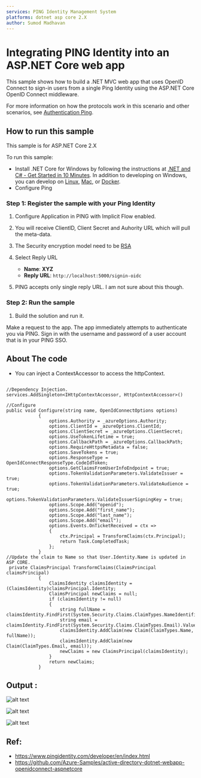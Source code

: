 ```yaml
---
services: PING Identity Management System
platforms: dotnet asp core 2.X
author: Sumod Madhavan
---
```


# Integrating PING Identity into an ASP.NET Core web app

This sample shows how to build a .NET MVC web app that uses OpenID Connect to sign-in users from a single Ping Identity  using the ASP.NET Core OpenID Connect middleware.

For more information on how the protocols work in this scenario and other scenarios, see [Authentication Ping](https://www.pingidentity.com/en/resources/client-library/articles/openid-connect.html).

## How to run this sample

This sample is for ASP.NET Core 2.X

To run this sample:
- Install .NET Core for Windows by following the instructions at [.NET and C# - Get Started in 10 Minutes](https://www.microsoft.com/net/core). In addition to developing on Windows, you can develop on [Linux](https://www.microsoft.com/net/core#linuxredhat), [Mac](https://www.microsoft.com/net/core#macos), or [Docker](https://www.microsoft.com/net/core#dockercmd).
- Configure Ping

### Step 1: Register the sample with your Ping Identity

1. Configure Application in PING with Implicit Flow enabled.

2. You will receive ClientID, Client Secret and Auhority URL which will pull the meta-data.

3. The Security encryption model need to be [RSA](https://docs.pingidentity.com/bundle/rsaik20_sm_rsaIntegrationKit/page/rsaik_c_RSASecurIDIntegrationKit.html)

4. Select Reply URL
   - **Name**: **XYZ**
   - **Reply URL**: `http://localhost:5000/signin-oidc`
  
5. PING accepts only single reply URL. I am not sure about this though.   


### Step 2: Run the sample

1. Build the solution and run it.

Make a request to the app. The app immediately attempts to authenticate you via PING. Sign in with the username and password of a user account that is in your PING SSO. 

## About The code

- You can inject a ContextAccessor to access the httpContext.

```Dependency Injection

//Dependency Injection.
services.AddSingleton<IHttpContextAccessor, HttpContextAccessor>()

//Configure
public void Configure(string name, OpenIdConnectOptions options)
            {
                options.Authority = _azureOptions.Authority;
                options.ClientId = _azureOptions.ClientId;
                options.ClientSecret = _azureOptions.ClientSecret;
                options.UseTokenLifetime = true;
                options.CallbackPath = _azureOptions.CallbackPath;
                options.RequireHttpsMetadata = false;
                options.SaveTokens = true;
                options.ResponseType = OpenIdConnectResponseType.CodeIdToken;
                options.GetClaimsFromUserInfoEndpoint = true;
                options.TokenValidationParameters.ValidateIssuer = true;
                options.TokenValidationParameters.ValidateAudience = true;
                options.TokenValidationParameters.ValidateIssuerSigningKey = true;
                options.Scope.Add("openid");
                options.Scope.Add("first_name");
                options.Scope.Add("last_name");
                options.Scope.Add("email");
                options.Events.OnTicketReceived = ctx =>
                {
                    ctx.Principal = TransformClaims(ctx.Principal);
                    return Task.CompletedTask;
                };
            }
//Update the claim to Name so that User.Identity.Name is updated in ASP CORE.
 private ClaimsPrincipal TransformClaims(ClaimsPrincipal claimsPrincipal)
            {
                ClaimsIdentity claimsIdentity = (ClaimsIdentity)claimsPrincipal.Identity;
                ClaimsPrincipal newClaims = null;
                if (claimsIdentity != null)
                {
                    string fullName = claimsIdentity.FindFirst(System.Security.Claims.ClaimTypes.NameIdentifier).Value;
                    string email = claimsIdentity.FindFirst(System.Security.Claims.ClaimTypes.Email).Value;
                    claimsIdentity.AddClaim(new Claim(ClaimTypes.Name, fullName));
                    claimsIdentity.AddClaim(new Claim(ClaimTypes.Email, email));
                    newClaims = new ClaimsPrincipal(claimsIdentity);
                }
                return newClaims;
            }

```

## Output :

![alt text](https://github.com/sumodmadhavan/AzureSamples-Ping-OpenID-ASPCore/blob/master/Images/reply.png "Reply URL ")

![alt text](https://github.com/sumodmadhavan/AzureSamples-Ping-OpenID-ASPCore/blob/master/Images/config.png "Implicit Flow ")

![alt text](https://github.com/adam-p/markdown-here/raw/master/src/common/images/output.png "MVC Result")

## Ref:

- https://www.pingidentity.com/developer/en/index.html
- https://github.com/Azure-Samples/active-directory-dotnet-webapp-openidconnect-aspnetcore
